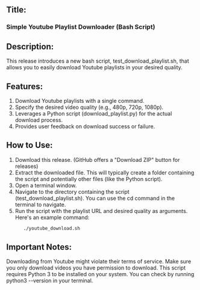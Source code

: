## Title:

### Simple Youtube Playlist Downloader (Bash Script)

## Description:

This release introduces a new bash script, test_download_playlist.sh, that allows you to easily download Youtube playlists in your desired quality.

## Features:

1. Download Youtube playlists with a single command.
2. Specify the desired video quality (e.g., 480p, 720p, 1080p).
3. Leverages a Python script (download_playlist.py) for the actual download process.
4. Provides user feedback on download success or failure.

## How to Use:

1. Download this release. (GitHub offers a "Download ZIP" button for releases)
2. Extract the downloaded file. This will typically create a folder containing the script and potentially other files (like the Python script).
3. Open a terminal window.
4. Navigate to the directory containing the script (test_download_playlist.sh). You can use the cd command in the terminal to navigate.
5. Run the script with the playlist URL and desired quality as arguments. Here's an example command:
   ```bash
      ./youtube_download.sh 


## Important Notes:

Downloading from Youtube might violate their terms of service. Make sure you only download videos you have permission to download.
This script requires Python 3 to be installed on your system. You can check by running python3 --version in your terminal.
